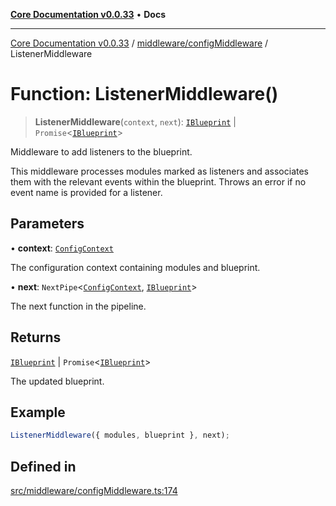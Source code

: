 [**Core Documentation v0.0.33**](../../../README.md) • **Docs**

***

[Core Documentation v0.0.33](../../../modules.md) / [middleware/configMiddleware](../README.md) / ListenerMiddleware

# Function: ListenerMiddleware()

> **ListenerMiddleware**(`context`, `next`): [`IBlueprint`](../../../definitions/type-aliases/IBlueprint.md) \| `Promise`\<[`IBlueprint`](../../../definitions/type-aliases/IBlueprint.md)\>

Middleware to add listeners to the blueprint.

This middleware processes modules marked as listeners and associates them with the relevant
events within the blueprint. Throws an error if no event name is provided for a listener.

## Parameters

• **context**: [`ConfigContext`](../../../definitions/interfaces/ConfigContext.md)

The configuration context containing modules and blueprint.

• **next**: `NextPipe`\<[`ConfigContext`](../../../definitions/interfaces/ConfigContext.md), [`IBlueprint`](../../../definitions/type-aliases/IBlueprint.md)\>

The next function in the pipeline.

## Returns

[`IBlueprint`](../../../definitions/type-aliases/IBlueprint.md) \| `Promise`\<[`IBlueprint`](../../../definitions/type-aliases/IBlueprint.md)\>

The updated blueprint.

## Example

```typescript
ListenerMiddleware({ modules, blueprint }, next);
```

## Defined in

[src/middleware/configMiddleware.ts:174](https://github.com/stonemjs/core/blob/077f74fd791b5cd8637e1ab41cbefa238af9d384/src/middleware/configMiddleware.ts#L174)

